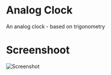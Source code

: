 # Analog Clock
An analog clock - based on trigonometry
# Screenshoot
![Screenshot](https://github.com/m-lobocki/CSharp-AnalogClock/blob/master/screenshot.png)
